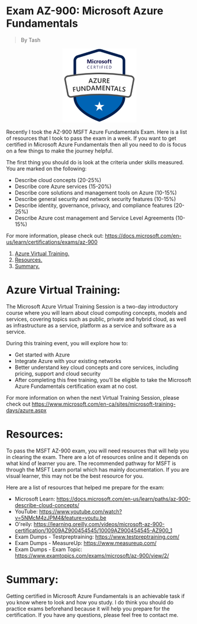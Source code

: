 # Exam AZ-900: Microsoft Azure Fundamentals
> By Tash


<p align="center">
<img max-height=200 height=200 src="https://github.com/ciph3rwoman/az900/blob/main/Azure%20Fundamentals.png"/>
</p>

Recently I took the AZ-900 MSFT Azure Fundamentals Exam. Here is a list of resources that I took to pass the exam in a week. If you want to get certified in Microsoft Azure Fundamentals then all you need to do is focus on a few things to make the journey helpful. 

The first thing you should do is look at the criteria under skills measured. You are marked on the following:

- Describe cloud concepts (20-25%)
- Describe core Azure services (15-20%)
- Describe core solutions and management tools on Azure (10-15%)
- Describe general security and network security features (10-15%)
- Describe identity, governance, privacy, and compliance features (20-25%)
- Describe Azure cost management and Service Level Agreements (10-15%)

For more information, please check out: https://docs.microsoft.com/en-us/learn/certifications/exams/az-900

1. [ Azure Virtual Training. ](#desc)
2. [ Resources. ](#usage)
3. [ Summary. ](#files)


# Azure Virtual Training:
<a name="desc"></a>

The Microsoft Azure Virtual Training Session is a two-day introductory course where you will learn about cloud computing concepts, models and services, covering topics such as public, private and hybrid cloud, as well as infrastructure as a service, platform as a service and software as a service.

During this training event, you will explore how to:

- Get started with Azure
- Integrate Azure with your existing networks
- Better understand key cloud concepts and core services, including pricing, support and cloud security
- After completing this free training, you’ll be eligible to take the Microsoft Azure Fundamentals certification exam at no cost.

For more information on when the next Virtual Training Session, please check out https://www.microsoft.com/en-ca/sites/microsoft-training-days/azure.aspx

# Resources:
<a name="usage"></a>
To pass the MSFT AZ-900 exam, you will need resources that will help you in clearing the exam. There are a lot of resources online and it depends on what kind of learner you are. The recommended pathway for MSFT is through the MSFT Learn portal which has mainly documentation. If you are visual learner, this may not be the best resource for you. 

Here are a list of resources that helped me prepare for the exam:

- Microsoft Learn: https://docs.microsoft.com/en-us/learn/paths/az-900-describe-cloud-concepts/
- YouTube: https://www.youtube.com/watch?v=5NMcM4zJPM4&feature=youtu.be
- O'reily: https://learning.oreilly.com/videos/microsoft-az-900-certification/10009AZ900454545/10009AZ900454545-AZ900_1
- Exam Dumps - Testpreptraining: https://www.testpreptraining.com/
- Exam Dumps - MeasureUp: https://www.measureup.com/ 
- Exam Dumps - Exam Topic: https://www.examtopics.com/exams/microsoft/az-900/view/2/

# Summary:
<a name="files"></a>
Getting certified in Microsoft Azure Fundamentals is an achievable task if you know where to look and how you study. I do think you should do practice exams beforehand because it will help you prepare for the certification. If you have any questions, please feel free to contact me. 






